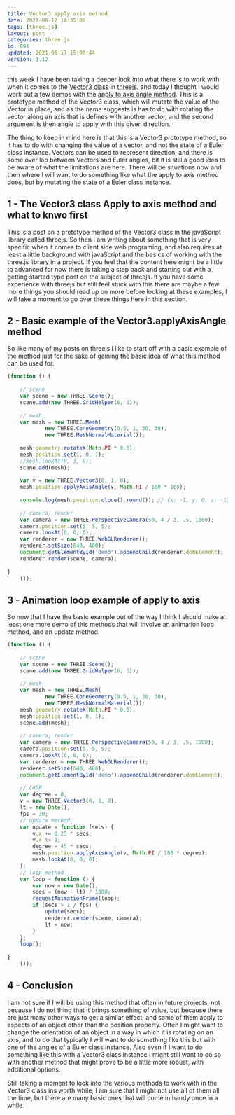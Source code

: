 ```yaml
---
title: Vector3 apply axis method
date: 2021-06-17 14:35:00
tags: [three.js]
layout: post
categories: three.js
id: 891
updated: 2021-06-17 15:00:44
version: 1.12
---
```


this week I have been taking a deeper look into what there is to work with when it comes to the [Vector3 class](/2018/04/15/threejs-vector3/) in [threejs](https://threejs.org/docs/index.html#manual/en/introduction/Creating-a-scene), and today I thought I would work out a few demos with the [apply to axis angle method](https://threejs.org/docs/#api/en/math/Vector3.applyAxisAngle). This is a prototype method of the Vector3 class, which will mutate the value of the Vector in place, and as the name suggests is has to do with rotating the vector along an axis that is defines with another vector, and the second argument is then angle to apply with this given direction.

The thing to keep in mind here is that this is a Vector3 prototype method, so it has to do with changing the value of a vector, and not the state of a Euler class instance. Vectors can be used to represent direction, and there is some over lap between Vectors and Euler angles, bit it is still a good idea to be aware of what the limitations are here. There will be situations now and then where I will want to do something like what the apply to axis method does, but by mutating the state of a Euler class instance.

<!-- more -->

## 1 - The Vector3 class Apply to axis method and what to knwo first

This is a post on a prototype method of the Vector3 class in the javaScript library called threejs. So then I am writing about something that is very specific when it comes to client side web programing, and also requires at least a little background with javaScript and the basics of working with the three.js library in a project. If you feel that the content here might be a little to advanced for now there is taking a step back and starting out with a getting started type post on the subject of threejs. If you have some experience with threejs but still feel stuck with this there are maybe a few more things you should read up on more before looking at these examples, I will take a moment to go over these things here in this section.

## 2 - Basic example of the Vector3.applyAxisAngle method

So like many of my posts on threejs I like to start off with a basic example of the method just for the sake of gaining the basic idea of what this method can be used for.

```js
(function () {
 
    // scene
    var scene = new THREE.Scene();
    scene.add(new THREE.GridHelper(6, 6));
 
    // mesh
    var mesh = new THREE.Mesh(
            new THREE.ConeGeometry(0.5, 1, 30, 30),
            new THREE.MeshNormalMaterial());
 
    mesh.geometry.rotateX(Math.PI * 0.5);
    mesh.position.set(1, 0, 1);
    //mesh.lookAt(0, 3, 0);
    scene.add(mesh);
 
    var v = new THREE.Vector3(0, 1, 0);
    mesh.position.applyAxisAngle(v, Math.PI / 180 * 180);
 
    console.log(mesh.position.clone().round()); // {x: -1, y: 0, z: -1}
 
    // camera, render
    var camera = new THREE.PerspectiveCamera(50, 4 / 3, .5, 1000);
    camera.position.set(5, 5, 5);
    camera.lookAt(0, 0, 0);
    var renderer = new THREE.WebGLRenderer();
    renderer.setSize(640, 480);
    document.getElementById('demo').appendChild(renderer.domElement);
    renderer.render(scene, camera);
 
}
    ());
```

## 3 - Animation loop example of apply to axis

So now that I have the basic example out of the way I think I should make at least one more demo of this methods that will involve an animation loop method, and an update method.

```js
(function () {
 
    // scene
    var scene = new THREE.Scene();
    scene.add(new THREE.GridHelper(6, 6));
 
    // mesh
    var mesh = new THREE.Mesh(
            new THREE.ConeGeometry(0.5, 1, 30, 30),
            new THREE.MeshNormalMaterial());
    mesh.geometry.rotateX(Math.PI * 0.5);
    mesh.position.set(1, 0, 1);
    scene.add(mesh);
 
    // camera, render
    var camera = new THREE.PerspectiveCamera(50, 4 / 3, .5, 1000);
    camera.position.set(5, 5, 5);
    camera.lookAt(0, 0, 0);
    var renderer = new THREE.WebGLRenderer();
    renderer.setSize(640, 480);
    document.getElementById('demo').appendChild(renderer.domElement);
 
    // LOOP
    var degree = 0,
    v = new THREE.Vector3(0, 1, 0),
    lt = new Date(),
    fps = 30;
    // update method
    var update = function (secs) {
        v.x += 0.25 * secs;
        v.x %= 1;
        degree = 45 * secs;
        mesh.position.applyAxisAngle(v, Math.PI / 180 * degree);
        mesh.lookAt(0, 0, 0);
    };
    // loop method
    var loop = function () {
        var now = new Date(),
        secs = (now - lt) / 1000;
        requestAnimationFrame(loop);
        if (secs > 1 / fps) {
            update(secs);
            renderer.render(scene, camera);
            lt = now;
        }
    };
    loop();
 
}
    ());
```

## 4 - Conclusion

I am not sure if I will be using this method that often in future projects, not because I do not thing that it brings something of value, but because there are just many other ways to get a similar effect, and some of them apply to aspects of an object other than the position property. Often I might want to change the orientation of an object in a way in which it is rotating on an axis, and to do that typically I will want to do something like this but with one of the angles of a Euler class instance. Also even if I want to do something like this with a Vector3 class instance I might still want to do so with another method that might prove to be a little more robust, with additional options.

Still taking a moment to look into the various methods to work with in the Vector3 class ins worth while, I am sure that I might not use all of them all the time, but there are many basic ones that will come in handy once in a while.
